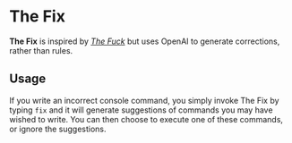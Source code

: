 # The Fix

**The Fix** is inspired by [*The Fuck*](https://github.com/nvbn/thefuck) but
uses OpenAI to generate corrections, rather than rules.

## Usage

If you write an incorrect console command, you simply invoke The Fix by typing
`fix` and it will generate suggestions of commands you may have wished to write.
You can then choose to execute one of these commands, or ignore the suggestions.
